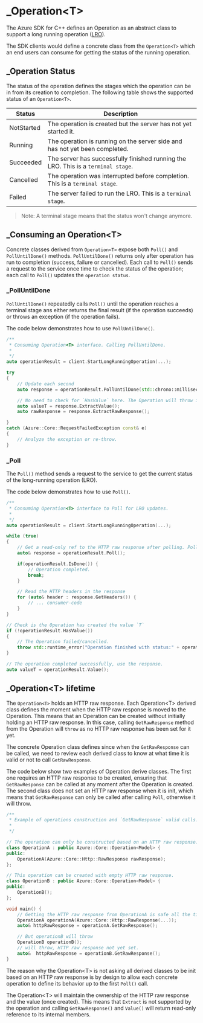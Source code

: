 # _Operation\<T>

The Azure SDK for C++ defines an Operation as an abstract class to support a long running operation ([LRO](https://github.com/microsoft/api-guidelines/blob/vNext/Guidelines.md#13-long-running-operations)).

The SDK clients would define a concrete class from the `Operation<T>` which an end users can consume for getting the status of the running operation.

## _Operation Status

The status of the operation defines the stages which the operation can be in from its creation to completion. The following table shows the supported status of an `Operation<T>`.

| Status     | Description                                                                    |
| ---------- | ------------------------------------------------------------------------------ |
| NotStarted | The operation is created but the server has not yet started it.                |
| Running    | The operation is running on the server side and has not yet been completed.      |
| Succeeded  | The server has successfully finished running the LRO. This is a `terminal stage`. |
| Cancelled  | The operation was interrupted before completion. This is a `terminal stage`.      |
| Failed     | The server failed to run the LRO. This is a `terminal stage`.                     |

> Note: A terminal stage means that the status won't change anymore.

## _Consuming an Operation\<T>

Concrete classes derived from `Operation<T>` expose both `Poll()` and `PollUntilDone()` methods. `PollUntilDone()` returns only after operation has run to completion (success, failure or cancelled). Each call to `Poll()` sends a request to the service once time to check the status of the operation; each call to `Poll()` updates the `operation status`.

### _PollUntilDone

`PollUntilDone()` repeatedly calls `Poll()` until the operation reaches a terminal stage ans either returns the final result (if the operation succeeds) or throws an exception (if the operation fails).

The code below demonstrates how to use `PollUntilDone()`.

```cpp
/**
 * Consuming Operation<T> interface. Calling PollUntilDone.
 *
 */
auto operationResult = client.StartLongRunningOperation(...);

try
{
    // Update each second
    auto response = operationResult.PollUntilDone(std::chrono::milliseconds(1000));

    // No need to check for `HasValue` here. The Operation will throw if the value can't be created after completing.
    auto valueT = response.ExtractValue();
    auto rawResponse = response.ExtractRawResponse();

}
catch (Azure::Core::RequestFailedException const& e)
{
    // Analyze the exception or re-throw.
}
```

### _Poll

The `Poll()` method sends a request to the service to get the current status of the long-running operation (LRO).

The code below demonstrates how to use `Poll()`.

```cpp
/**
 * Consuming Operation<T> interface to Poll for LRO updates.
 *
 */
auto operationResult = client.StartLongRunningOperation(...);

while (true)
{
    // Get a read-only ref to the HTTP raw response after polling. Poll will update the status.
    auto& response = operationResult.Poll();

    if(operationResult.IsDone()) {
        // Operation completed.
        break;
    }

    // Read the HTTP headers in the response
    for (auto& header : response.GetHeaders()) {
        // ... consumer-code
    }
}

// Check is the Operation has created the value `T`
if (!operationResult.HasValue())
{
    // The Operation failed/cancelled.
    throw std::runtime_error("Operation finished with status:" + operationResult.Status());
}

// The operation completed successfully, use the response.
auto valueT = operationResult.Value();
```

## _Operation\<T> lifetime

The `Operation<T>` holds an HTTP raw response. Each Operation\<T> derived class defines the moment when the HTTP raw response is moved to the Operation. This means that an Operation can be created without initially holding an HTTP raw response. In this case, calling `GetRawResponse` method from the Operation will `throw` as no HTTP raw response has been set for it yet.

The concrete Operation class defines since when the `GetRawResponse` can be called, we need to review each derived class to know at what time it is valid or not to call `GetRawResponse`.

The code below show two examples of Operation derive classes. The first one requires an HTTP raw response to be created, ensuring that `GetRawResponse` can be called at any moment after the Operation is created. The second class does not set an HTTP raw response when it is init, which means that `GetRawResponse` can only be called after calling `Poll`, otherwise it will throw.

```cpp
/**
 * Example of operations construction and `GetRawResponse` valid calls.
 *
 */

// The operation can only be constructed based on an HTTP raw response.
class OperationA : public Azure::Core::Operation<Model> {
public:
    OperationA(Azure::Core::Http::RawResponse rawResponse);
};

// This operation can be created with empty HTTP raw response.
class OperationB : public Azure::Core::Operation<Model> {
public:
    OperationB();
};

void main() {
    // Getting the HTTP raw response from OperationA is safe all the time.
    OperationA operationA(Azure::Core::Http::RawResponse(...));
    auto& httpRawResponse = operationA.GetRawResponse();

    // But operationB will throw
    OperationB operationB();
    // will throw, HTTP raw response not yet set.
    auto&  httpRawResponse = operationB.GetRawResponse();
}
```

The reason why the Operation\<T> is not asking all derived classes to be init based on an HTTP raw response is by design to allow each concrete operation to define its behavior up to the first `Poll()` call.

The Operation\<T> will maintain the ownership of the HTTP raw response and the value (once created). This means that `Extract` is not supported by the operation and calling `GetRawResponse()` and `Value()` will return read-only reference to its internal members.
